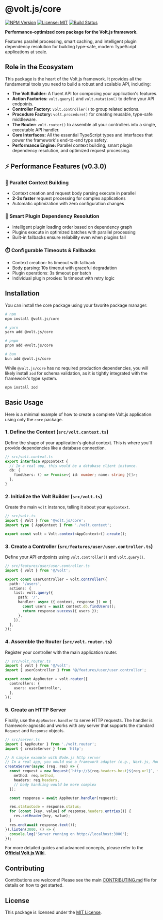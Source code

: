 # @volt.js/core

[![NPM Version](https://img.shields.io/npm/v/@volt.js/core.svg)](https://www.npmjs.com/package/@volt.js/core)
[![License: MIT](https://img.shields.io/badge/License-MIT-yellow.svg)](https://opensource.org/licenses/MIT)
[![Build Status](https://img.shields.io/github/actions/workflow/status/andeerc/volt.js/main.yml?branch=main)](https://github.com/andeerc/volt.js/actions)

**Performance-optimized core package for the Volt.js framework.** 

Features parallel processing, smart caching, and intelligent plugin dependency resolution for building type-safe, modern TypeScript applications at scale.

## Role in the Ecosystem

This package is the heart of the Volt.js framework. It provides all the fundamental tools you need to build a robust and scalable API, including:

-   **The Volt Builder:** A fluent API for composing your application's features.
-   **Action Factories:** `volt.query()` and `volt.mutation()` to define your API endpoints.
-   **Controller Factory:** `volt.controller()` to group related actions.
-   **Procedure Factory:** `volt.procedure()` for creating reusable, type-safe middleware.
-   **The Router:** `volt.router()` to assemble all your controllers into a single, executable API handler.
-   **Core Interfaces:** All the essential TypeScript types and interfaces that power the framework's end-to-end type safety.
-   **Performance Engine:** Parallel context building, smart plugin dependency resolution, and optimized request processing.

## ⚡ Performance Features (v0.3.0)

### 🚀 Parallel Context Building
- Context creation and request body parsing execute in parallel
- **2-3x faster** request processing for complex applications
- Automatic optimization with zero configuration changes

### 🔄 Smart Plugin Dependency Resolution  
- Intelligent plugin loading order based on dependency graph
- Plugins execute in optimized batches with parallel processing
- Built-in fallbacks ensure reliability even when plugins fail

### ⏱️ Configurable Timeouts & Fallbacks
- Context creation: 5s timeout with fallback
- Body parsing: 10s timeout with graceful degradation  
- Plugin operations: 3s timeout per batch
- Individual plugin proxies: 1s timeout with retry logic

## Installation

You can install the core package using your favorite package manager:

```bash
# npm
npm install @volt.js/core

# yarn
yarn add @volt.js/core

# pnpm
pnpm add @volt.js/core

# bun
bun add @volt.js/core
```

While `@volt.js/core` has no required production dependencies, you will likely install `zod` for schema validation, as it is tightly integrated with the framework's type system.

```bash
npm install zod
```

## Basic Usage

Here is a minimal example of how to create a complete Volt.js application using only the `core` package.

### 1. Define the Context (`src/volt.context.ts`)

Define the shape of your application's global context. This is where you'll provide dependencies like a database connection.

```typescript
// src/volt.context.ts
export interface AppContext {
  // In a real app, this would be a database client instance.
  db: {
    findUsers: () => Promise<{ id: number; name: string }[]>;
  };
}
```

### 2. Initialize the Volt Builder (`src/volt.ts`)

Create the main `volt` instance, telling it about your `AppContext`.

```typescript
// src/volt.ts
import { Volt } from '@volt.js/core';
import type { AppContext } from './volt.context';

export const volt = Volt.context<AppContext>().create();
```

### 3. Create a Controller (`src/features/user/user.controller.ts`)

Define your API endpoints using `volt.controller()` and `volt.query()`.

```typescript
// src/features/user/user.controller.ts
import { volt } from '@/volt';

export const userController = volt.controller({
  path: '/users',
  actions: {
    list: volt.query({
      path: '/',
      handler: async ({ context, response }) => {
        const users = await context.db.findUsers();
        return response.success({ users });
      },
    }),
  },
});
```

### 4. Assemble the Router (`src/volt.router.ts`)

Register your controller with the main application router.

```typescript
// src/volt.router.ts
import { volt } from '@/volt';
import { userController } from '@/features/user/user.controller';

export const AppRouter = volt.router({
  controllers: {
    users: userController,
  },
});
```

### 5. Create an HTTP Server

Finally, use the `AppRouter.handler` to serve HTTP requests. The handler is framework-agnostic and works with any server that supports the standard `Request` and `Response` objects.

```typescript
// src/server.ts
import { AppRouter } from './volt.router';
import { createServer } from 'http';

// A simple example with Node.js http server
// In a real app, you would use a framework adapter (e.g., Next.js, Hono)
createServer(async (req, res) => {
  const request = new Request(`http://${req.headers.host}${req.url}`, {
    method: req.method,
    headers: req.headers,
    // body handling would be more complex
  });

  const response = await AppRouter.handler(request);

  res.statusCode = response.status;
  for (const [key, value] of response.headers.entries()) {
    res.setHeader(key, value);
  }
  res.end(await response.text());
}).listen(3000, () => {
  console.log('Server running on http://localhost:3000');
});
```

For more detailed guides and advanced concepts, please refer to the **[Official Volt.js Wiki](https://voltjs.com/docs)**.

## Contributing

Contributions are welcome! Please see the main [CONTRIBUTING.md](/CONTRIBUTING.md) file for details on how to get started.

## License

This package is licensed under the [MIT License](/LICENSE).
